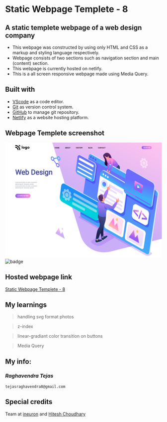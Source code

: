 # Static Webpage Templete - 8

## A static templete webpage of a web design company

- This webpage was constructed by using only HTML and CSS as a markup and styling language respectively.
- Webpage consists of two sections such as navigation section and main (content) section.
- This webpage is currently hosted on netlify.
- This is a all screen responsive webpage made using Media Query.

## Built with

- [VScode](https://code.visualstudio.com/) as a code editor.
- [Git](https://git-scm.com/) as version control system.
- [GitHub](https://github.com/) to manage git repository.
- [Netlify](https://www.netlify.com/) as a website hosting platform.

## Webpage Templete screenshot

![Webpage templete](screenshot.png)
![badge](https://img.shields.io/badge/Time%20taken-1.5%20hours-green?style=for-the-badge)

## Hosted webpage link

[Static Webpage Templete - 8](https://static-webpage-templete-08.netlify.app/)

## My learnings

> handling svg format photos

> z-index

> linear-gradiant color transition on buttons

> Media Query

## My info:

### _*Raghavendra Tejas*_

```shell
tejasraghavendra8@gmail.com
```

## Special credits

Team at [ineuron](https://ineuron.ai/) and [Hitesh Choudhary](https://github.com/hiteshchoudhary)
